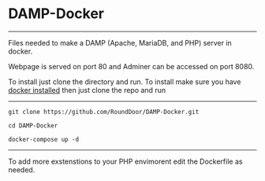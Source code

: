 # DAMP-Docker
------
Files needed to make a DAMP (Apache, MariaDB, and PHP) server in docker.

Webpage is served on port 80 and Adminer can be accessed on port 8080.

To install just clone the directory and run.
To install make sure you have [docker installed](https://docs.docker.com/desktop/install/mac-install/) then just clone the repo and run

------

```
git clone https://github.com/RoundDoor/DAMP-Docker.git 

cd DAMP-Docker  

docker-compose up -d
``` 

-------

To add more exstenstions to your PHP envimorent edit the Dockerfile as needed. 


